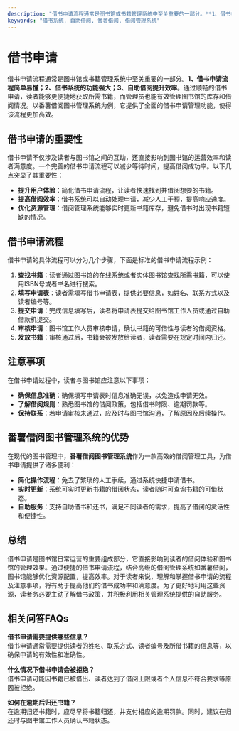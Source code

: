 ```yaml
---
description: "借书申请流程通常是图书馆或书籍管理系统中至关重要的一部分。**1、借书申请流程简单易懂；2、借书系统的功能强大；3、自助借阅提升效率**。通过顺畅的借书申请，读者能够更便捷地获取所需书籍，而管理员也能有效管理图书馆的库存和借阅情况。以番薯借阅图书管理系统为例，它提供了全面的借书申请管理功能，使得该流程更加高效。"
keywords: "借书系统, 自助借阅, 番薯借阅, 借阅管理系统"
---
```

# 借书申请

借书申请流程通常是图书馆或书籍管理系统中至关重要的一部分。**1、借书申请流程简单易懂；2、借书系统的功能强大；3、自助借阅提升效率**。通过顺畅的借书申请，读者能够更便捷地获取所需书籍，而管理员也能有效管理图书馆的库存和借阅情况。以番薯借阅图书管理系统为例，它提供了全面的借书申请管理功能，使得该流程更加高效。

## 借书申请的重要性

借书申请不仅涉及读者与图书馆之间的互动，还直接影响到图书馆的运营效率和读者满意度。一个完善的借书申请流程可以减少等待时间，提高借阅成功率。以下几点突显了其重要性：

- **提升用户体验**：简化借书申请流程，让读者快速找到并借阅想要的书籍。
- **提高借阅效率**：借书系统可以自动处理申请，减少人工干预，提高响应速度。
- **优化资源管理**：借阅管理系统能够实时更新书籍库存，避免借书时出现书籍短缺的情况。

## 借书申请流程

借书申请的具体流程可以分为几个步骤，下面是标准的借书申请流程示例：

1. **查找书籍**：读者通过图书馆的在线系统或者实体图书馆查找所需书籍，可以使用ISBN号或者书名进行搜索。
2. **填写申请表**：读者需填写借书申请表，提供必要信息，如姓名、联系方式以及读者编号等。
3. **提交申请**：完成信息填写后，读者将申请表提交给图书馆工作人员或通过自助借款机提交。
4. **审核申请**：图书馆工作人员审核申请，确认书籍的可借性与读者的借阅资格。
5. **发放书籍**：审核通过后，书籍会被发放给读者，读者需要在规定时间内归还。

## 注意事项

在借书申请过程中，读者与图书馆应注意以下事项：

- **确保信息准确**：确保填写申请表时信息准确无误，以免造成申请无效。
- **了解借阅规则**：熟悉图书馆的借阅政策，包括借书时限、逾期罚款等。
- **保持联系**：若申请审核未通过，应及时与图书馆沟通，了解原因及后续操作。

## 番薯借阅图书管理系统的优势

在现代的图书管理中，**番薯借阅图书管理系统**作为一款高效的借阅管理工具，为借书申请提供了诸多便利：

- **简化操作流程**：免去了繁琐的人工手续，通过系统快捷申请借书。
- **实时更新**：系统可实时更新书籍的借阅状态，读者随时可查询书籍的可借状态。
- **自助服务**：支持自助借书和还书，满足不同读者的需求，提高了借阅的灵活性和便捷性。

## 总结

借书申请是图书馆日常运营的重要组成部分，它直接影响到读者的借阅体验和图书馆的管理效果。通过便捷的借书申请流程，结合高级的借阅管理系统如番薯借阅，图书馆能够优化资源配置，提高效率。对于读者来说，理解和掌握借书申请的流程及注意事项，将有助于提高他们的借书成功率和满意度。为了更好地利用这些资源，读者务必要主动了解借书政策，并积极利用相关管理系统提供的自助服务。

## 相关问答FAQs

**借书申请需要提供哪些信息？**  
借书申请通常需要提供读者的姓名、联系方式、读者编号及所借书籍的信息等，以确保申请的有效性和准确性。

**什么情况下借书申请会被拒绝？**  
借书申请可能因书籍已被借出、读者达到了借阅上限或者个人信息不符合要求等原因被拒绝。

**如何在逾期后归还书籍？**  
在逾期归还书籍时，应尽早将书籍归还，并支付相应的逾期罚款。同时，建议在归还时与图书馆工作人员确认书籍状态。
